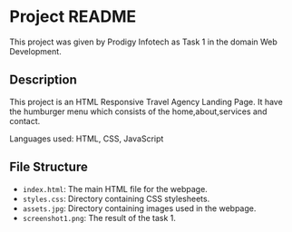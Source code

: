 
# Project README

This project was given by Prodigy Infotech as Task 1 in the domain Web Development.

## Description

This project is an HTML Responsive Travel Agency Landing Page.  It have the humburger menu which consists of the home,about,services and contact. 

Languages used: HTML, CSS, JavaScript

## File Structure

- `index.html`: The main HTML file for the webpage.
- `styles.css`: Directory containing CSS stylesheets.
- `assets.jpg`: Directory containing images used in the webpage.
- `screenshot1.png`: The result of the task 1.
